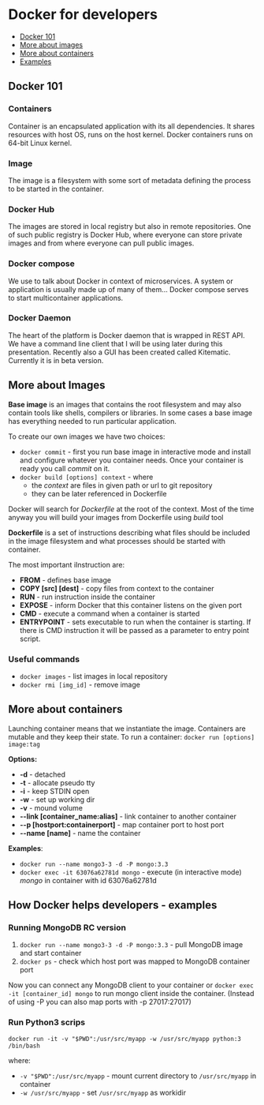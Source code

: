 # Docker for developers
* [Docker 101](#docker-101)
* [More about images](#more-about-images)
* [More about containers](#more-about-containers)
* [Examples](#how-docker-helps-developers---examples)

## Docker 101
### Containers
Container is an encapsulated application with its all dependencies. It shares resources with host OS, runs on the host kernel.
Docker containers runs on 64-bit Linux kernel.

### Image
The image is a filesystem with some sort of metadata defining the process to be started in the container.

### Docker Hub
The images are stored in local registry but also in remote repositories. One of such public registry is Docker Hub, where everyone can store private images and from where everyone can pull public images.

### Docker compose
We use to talk about Docker in context of microservices. A system or application is usually made up of many of them…
Docker compose serves to start multicontainer applications.

### Docker Daemon
The heart of the platform is Docker daemon that is wrapped in REST API.
We have a command line client that I will be using later during this presentation.
Recently also a GUI has been created called Kitematic. Currently it is in beta version.

## More about Images

__Base image__ is an images that contains the root filesystem and may also contain tools like shells, compilers or libraries. In some cases a base image has everything needed to run particular application.

To create our own images we have two choices:
* ```docker commit``` - first you run base image in interactive mode and install and configure whatever you container needs. Once your container is ready you call *commit* on it.
* ```docker build [options] context``` - where
  * the *context* are files in given path or url to git repository
  * they can be later referenced in Dockerfile

Docker will search for *Dockerfile* at the root of the context.
Most of the time anyway you will build your images from Dockerfile using *build* tool

__Dockerfile__ is a set of instructions describing what files should be included in the image filesystem and what processes should be started with container.

The most important iInstruction are:
* __FROM__ 	- defines base image
* __COPY [src] [dest]__ - copy files from context to the container
* __RUN__ - run instruction inside the container
* __EXPOSE__ - inform Docker that this container listens on the given port 
* __CMD__ - execute a command when a container is started 
* __ENTRYPOINT__ - sets executable to run when the container is starting. If there is CMD instruction it will be passed as a parameter to entry point script.

### Useful commands

* `docker images` - list images in local repository
* `docker rmi [img_id]` - remove image

## More about containers
Launching container means that we instantiate the image. Containers are mutable and they keep their state.
To run a container: `docker run [options] image:tag` 

__Options:__
* __-d__ - detached
* __-t__ - allocate pseudo tty
* __-i__ -  keep STDIN open
* __-w__ - set up working dir
* __-v__ - mound volume
* __--link [container_name:alias]__ - link container to another container
* __--p [hostport:containerport]__ - map container port to host port 
* __--name [name]__ - name the container

__Examples__:

* `docker run --name mongo3-3 -d -P mongo:3.3`
* `docker exec -it 63076a62781d mongo` - execute (in interactive mode) *mongo* in container with id 63076a62781d

## How Docker helps developers - examples

### Running MongoDB RC version

1. `docker run --name mongo3-3 -d -P mongo:3.3` - pull MongoDB image and start container
2. `docker ps` - check which host port was mapped to MongoDB container port

Now you can connect any MongoDB client to your container or `docker exec -it [container_id] mongo` to run mongo client inside the container. (Instead of using -P you can also map ports with -p 27017:27017)

### Run Python3 scrips 

```docker run -it -v "$PWD":/usr/src/myapp -w /usr/src/myapp python:3 /bin/bash```

where:
* `-v "$PWD":/usr/src/myapp` - mount current directory to `/usr/src/myapp` in container
* `-w /usr/src/myapp` - set `/usr/src/myapp` as workidir
